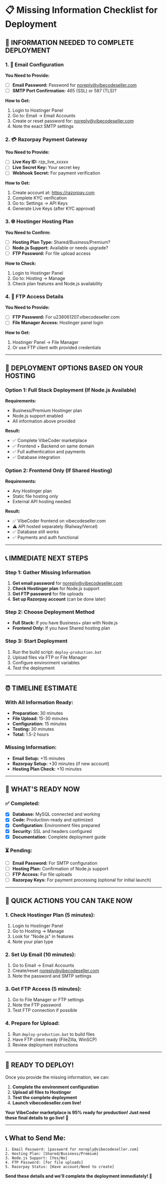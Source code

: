 # 📋 Missing Information Checklist for Deployment

## 🔧 **INFORMATION NEEDED TO COMPLETE DEPLOYMENT**

### **1. 📧 Email Configuration**
**You Need to Provide:**
- [ ] **Email Password:** Password for noreply@vibecodeseller.com
- [ ] **SMTP Port Confirmation:** 465 (SSL) or 587 (TLS)?

**How to Get:**
1. Login to Hostinger Panel
2. Go to: Email → Email Accounts
3. Create or reset password for: noreply@vibecodeseller.com
4. Note the exact SMTP settings

### **2. 💳 Razorpay Payment Gateway**
**You Need to Provide:**
- [ ] **Live Key ID:** rzp_live_xxxxx
- [ ] **Live Secret Key:** Your secret key
- [ ] **Webhook Secret:** For payment verification

**How to Get:**
1. Create account at: https://razorpay.com
2. Complete KYC verification
3. Go to: Settings → API Keys
4. Generate Live Keys (after KYC approval)

### **3. 🌐 Hostinger Hosting Plan**
**You Need to Confirm:**
- [ ] **Hosting Plan Type:** Shared/Business/Premium?
- [ ] **Node.js Support:** Available or needs upgrade?
- [ ] **FTP Password:** For file upload access

**How to Check:**
1. Login to Hostinger Panel
2. Go to: Hosting → Manage
3. Check plan features and Node.js availability

### **4. 🔐 FTP Access Details**
**You Need to Provide:**
- [ ] **FTP Password:** For u238061207.vibecodeseller.com
- [ ] **File Manager Access:** Hostinger panel login

**How to Get:**
1. Hostinger Panel → File Manager
2. Or use FTP client with provided credentials

---

## 🚀 **DEPLOYMENT OPTIONS BASED ON YOUR HOSTING**

### **Option 1: Full Stack Deployment (If Node.js Available)**
**Requirements:**
- Business/Premium Hostinger plan
- Node.js support enabled
- All information above provided

**Result:**
- ✅ Complete VibeCoder marketplace
- ✅ Frontend + Backend on same domain
- ✅ Full authentication and payments
- ✅ Database integration

### **Option 2: Frontend Only (If Shared Hosting)**
**Requirements:**
- Any Hostinger plan
- Static file hosting only
- External API hosting needed

**Result:**
- ✅ VibeCoder frontend on vibecodeseller.com
- ⚠️ API hosted separately (Railway/Vercel)
- ✅ Database still works
- ✅ Payments and auth functional

---

## 📞 **IMMEDIATE NEXT STEPS**

### **Step 1: Gather Missing Information**
1. **Get email password** for noreply@vibecodeseller.com
2. **Check Hostinger plan** for Node.js support
3. **Get FTP password** for file uploads
4. **Set up Razorpay account** (can be done later)

### **Step 2: Choose Deployment Method**
- **Full Stack:** If you have Business+ plan with Node.js
- **Frontend Only:** If you have Shared hosting plan

### **Step 3: Start Deployment**
1. Run the build script: `deploy-production.bat`
2. Upload files via FTP or File Manager
3. Configure environment variables
4. Test the deployment

---

## ⏰ **TIMELINE ESTIMATE**

### **With All Information Ready:**
- **Preparation:** 30 minutes
- **File Upload:** 15-30 minutes
- **Configuration:** 15 minutes
- **Testing:** 30 minutes
- **Total:** 1.5-2 hours

### **Missing Information:**
- **Email Setup:** +15 minutes
- **Razorpay Setup:** +30 minutes (if new account)
- **Hosting Plan Check:** +10 minutes

---

## 🎯 **WHAT'S READY NOW**

### **✅ Completed:**
- [x] **Database:** MySQL connected and working
- [x] **Code:** Production-ready and optimized
- [x] **Configuration:** Environment files prepared
- [x] **Security:** SSL and headers configured
- [x] **Documentation:** Complete deployment guide

### **⏳ Pending:**
- [ ] **Email Password:** For SMTP configuration
- [ ] **Hosting Plan:** Confirmation of Node.js support
- [ ] **FTP Access:** For file uploads
- [ ] **Razorpay Keys:** For payment processing (optional for initial launch)

---

## 📧 **QUICK ACTIONS YOU CAN TAKE NOW**

### **1. Check Hostinger Plan (5 minutes):**
1. Login to Hostinger Panel
2. Go to Hosting → Manage
3. Look for "Node.js" in features
4. Note your plan type

### **2. Set Up Email (10 minutes):**
1. Go to Email → Email Accounts
2. Create/reset noreply@vibecodeseller.com
3. Note the password and SMTP settings

### **3. Get FTP Access (5 minutes):**
1. Go to File Manager or FTP settings
2. Note the FTP password
3. Test FTP connection if possible

### **4. Prepare for Upload:**
1. Run `deploy-production.bat` to build files
2. Have FTP client ready (FileZilla, WinSCP)
3. Review deployment instructions

---

## 🚀 **READY TO DEPLOY!**

Once you provide the missing information, we can:
1. **Complete the environment configuration**
2. **Upload all files to Hostinger**
3. **Test the complete deployment**
4. **Launch vibecodeseller.com live!**

**Your VibeCoder marketplace is 95% ready for production! Just need these final details to go live! 🎉**

---

## 📞 **What to Send Me:**

```
1. Email Password: [password for noreply@vibecodeseller.com]
2. Hosting Plan: [Shared/Business/Premium]
3. Node.js Support: [Yes/No]
4. FTP Password: [for file uploads]
5. Razorpay Status: [Have account/Need to create]
```

**Send these details and we'll complete the deployment immediately! 🚀**
